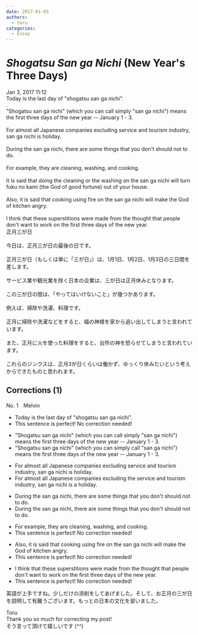 ```yaml
---
date: 2017-01-03
authors:
  - toru
categories:
  - Essay
---
```


<h1 id="subject_show"><strong><em>Shogatsu San ga Nichi</strong></em> (New Year's Three Days)</h1>
<div class="date">Jan 3, 2017 11:12</div>
<div id="post"><div id="body_show_ori">
Today is the last day of "shogatsu san ga nichi".<br/>.<br/>"Shogatsu san ga nichi" (which you can call simply "san ga nichi") means the first three days of the new year -- January 1 - 3.<br/><br/>For almost all Japanese companies excluding service and tourism industry, san ga nichi is holiday.<br/><br/>During the san ga nichi, there are some things that you don't should not to do.<br/><br/>For example, they are cleaning, washing, and cooking.<br/><br/>It is said that doing the cleaning or the washing on the san ga nichi will turn fuku no kami (the God of good fortune) out of your house.<br/><br/>Also, it is said that cooking using fire on the san ga nichi will make the God of kitchen angry.<br/><br/>I think that these superstitions were made from the thought that people don't want to work on the first three days of the new year.
</div></div>

<!-- more -->

<div id="post_ja"><div id="body_show_mo">
正月三が日<br/><br/>今日は、正月三が日の最後の日です。<br/><br/>正月三が日（もしくは単に「三が日」）は、1月1日、1月2日、1月3日の三日間を差します。<br/><br/>サービス業や観光業を除く日本の企業は、三が日は正月休みとなります。<br/><br/>この三が日の間は、「やってはいけないこと」が幾つかあります。<br/><br/>例えば、掃除や洗濯、料理です。<br/><br/>正月に掃除や洗濯などをすると、福の神様を家から追い出してしまうと言われています。<br/><br/>また、正月に火を使った料理をすると、台所の神を怒らせてしまうと言われています。<br/><br/>これらのジンクスは、正月3が日くらいは働かず、ゆっくり休みたいという考えからできたものと思われます。
</div></div>

## Corrections (1)
<div id="block"><div class="first_name"> No. 1　<span class="just_name">Melvin</span></div><div id="block2">
<ul class="correction_field">
<li class="incorrect">Today is the last day of "shogatsu san ga nichi".</li>
<li class="corrected perfect">This sentence is perfect! No correction needed!</li>
</ul>
<ul class="correction_field">
<li class="incorrect">"Shogatsu san ga nichi" (which you can call simply "san ga nichi") means the first three days of the new year -- January 1 - 3.</li>
<li class="corrected correct">
"Shogatsu san ga nichi" (which you can <span class="f_red">simply call</span> "san ga nichi") means the first three days of the new year -- January 1 - 3.
</li>
</ul>
<ul class="correction_field">
<li class="incorrect">For almost all Japanese companies excluding service and tourism industry, san ga nichi is holiday.</li>
<li class="corrected correct">
For almost all Japanese companies excluding <span class="f_blue">the</span> service and tourism industry, san ga nichi is <span class="f_blue">a</span> holiday.
</li>
</ul>
<ul class="correction_field">
<li class="incorrect">During the san ga nichi, there are some things that you don't should not to do.</li>
<li class="corrected correct">
During the san ga nichi, there are some things that you <span class="sline">don't</span> should not to do.
</li>
</ul>
<ul class="correction_field">
<li class="incorrect">For example, they are cleaning, washing, and cooking.</li>
<li class="corrected perfect">This sentence is perfect! No correction needed!</li>
</ul>
<ul class="correction_field">
<li class="incorrect">Also, it is said that cooking using fire on the san ga nichi will make the God of kitchen angry.</li>
<li class="corrected perfect">This sentence is perfect! No correction needed!</li>
</ul>
<ul class="correction_field">
<li class="incorrect">I think that these superstitions were made from the thought that people don't want to work on the first three days of the new year.</li>
<li class="corrected perfect">This sentence is perfect! No correction needed!</li>
</ul>
<p class="comment_small">
 英語が上手ですね。少しだけの添削をしてあげました。そして、お正月の三が日を説明して有難うございます。もっとの日本の文化を習いました。
</p>

</div><div class="name"><span class="just_name">Toru</span><br>
Thank you so much for correcting my post!<br/>そう言って頂けて嬉しいです (^^)
</div>
</div>
